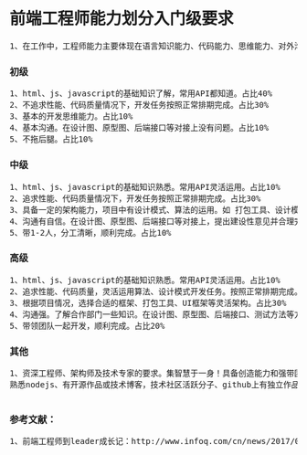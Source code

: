 # 前端工程师能力划分入门级要求
<pre>
1、在工作中，工程师能力主要体现在语言知识能力、代码能力、思维能力、对外沟通能力、团队提升方面。当然远远不是这些能概括的，下面只是一个入门级的要求。前端近几年发展很快。计算机语言包括但不仅有html5、css3、es6.还有很多css预处理语言(less)、UI框架(antd)、mvc、mvvm的框架(vuejs/react)，nodejs的后端能力(koajs)、nwjs和electron的桌面应用开发等。面对发展迅猛而庞大的知识体系，能力提升，任重而道远！技多不压身，加油吧！
</pre>
### 初级
<pre>
1、html、js、javascript的基础知识了解，常用API都知道。占比40%
2、不追求性能、代码质量情况下，开发任务按照正常排期完成。占比30%
3、基本的开发思维能力。占比10%
4、基本沟通。在设计图、原型图、后端接口等对接上没有问题。占比10%
5、不拖后腿。占比10%
</pre>
### 中级
<pre>
1、html、js、javascript的基础知识熟悉。常用API灵活运用。占比10%
2、追求性能、代码质量情况下，开发任务按照正常排期完成。占比30%
3、具备一定的架构能力，项目中有设计模式、算法的运用。如 打包工具、设计模式、算法的运用。占比40%
4、沟通有自信。在设计图、原型图、后端接口等对接上，提出建设性意见并合理完成。占比10%
5、带1-2人，分工清晰，顺利完成。占比10%
</pre>
### 高级
<pre>
1、html、js、javascript的基础知识熟悉。常用API灵活运用。占比10%
2、追求性能、代码质量，灵活运用算法、设计模式开发任务。按照正常排期完成。占比10%
3、根据项目情况，选择合适的框架、打包工具、UI框架等灵活架构。占比30%
4、沟通强。了解合作部门一些知识。在设计图、原型图、后端接口、测试方法等方面，提出问题并最优方式完成。占比30%
5、带领团队一起开发，顺利完成。占比20%
</pre>
### 其他
<pre>
1、资深工程师、架构师及技术专家的要求。集智慧于一身！具备创造能力和强带团队能力。大致要求：
熟悉nodejs、有开源作品或技术博客，技术社区活跃分子、github上有独立作品、Geek控，对技术有狂热兴趣追求。

</pre>
### 参考文献：
<pre>
1、前端工程师到leader成长记：http://www.infoq.com/cn/news/2017/01/Ali-9-3
</pre>
